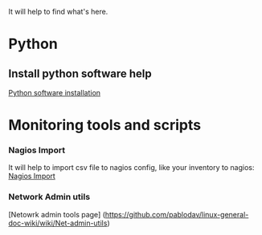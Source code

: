 It will help to find what's here.
# Python
## Install python software help
[Python software installation](https://github.com/pablodav/linux-general-doc-wiki/wiki/Instalar-python-software-con-pip)

# Monitoring tools and scripts

### Nagios Import
It will help to import csv file to nagios config, like your inventory to nagios: 
[Nagios Import](https://github.com/pablodav/linux-general-doc-wiki/wiki/nagios-import)

### Network Admin utils
[Netowrk admin tools page] (https://github.com/pablodav/linux-general-doc-wiki/wiki/Net-admin-utils)